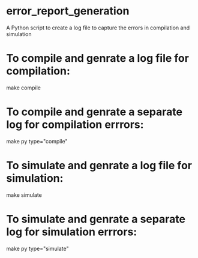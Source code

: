 # error_report_generation
A Python script to create a log file to capture the errors in compilation and simulation

# To compile and genrate a log file for compilation:
make compile

# To compile and genrate a separate log for compilation errrors:
make py type="compile"

# To simulate and genrate a log file for simulation:
make simulate

# To simulate and genrate a separate log for simulation errrors:
make py type="simulate"
